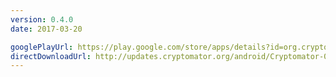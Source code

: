 ```yaml
---
version: 0.4.0
date: 2017-03-20

googlePlayUrl: https://play.google.com/store/apps/details?id=org.cryptomator.beta
directDownloadUrl: http://updates.cryptomator.org/android/Cryptomator-0.4.0.apk
---
```

